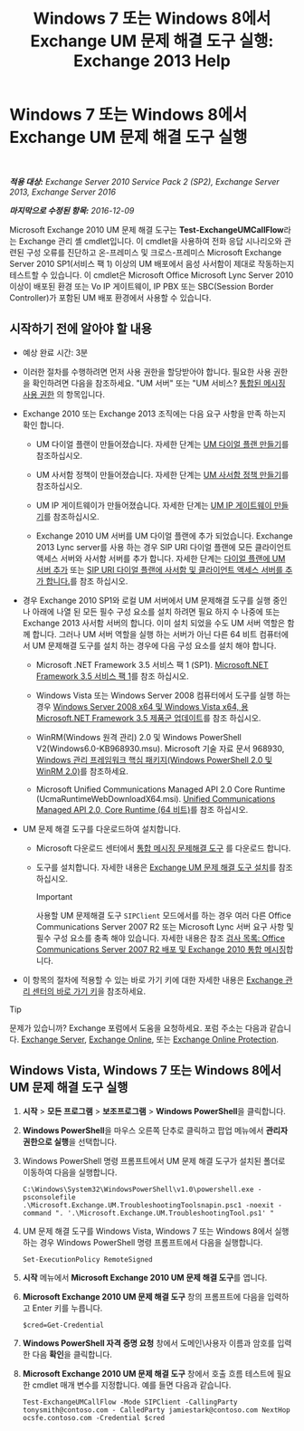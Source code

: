 ﻿---
title: 'Windows 7 또는 Windows 8에서 Exchange UM 문제 해결 도구 실행: Exchange 2013 Help'
TOCTitle: Windows 7 또는 Windows 8에서 Exchange UM 문제 해결 도구 실행
ms:assetid: 98d6869d-ee4a-4088-849d-ef75b0f5d932
ms:mtpsurl: https://technet.microsoft.com/ko-kr/library/Ff851872(v=EXCHG.150)
ms:contentKeyID: 56270331
ms.date: 05/22/2018
mtps_version: v=EXCHG.150
ms.translationtype: MT
---

# Windows 7 또는 Windows 8에서 Exchange UM 문제 해결 도구 실행

 

_**적용 대상:** Exchange Server 2010 Service Pack 2 (SP2), Exchange Server 2013, Exchange Server 2016_

_**마지막으로 수정된 항목:** 2016-12-09_

Microsoft Exchange 2010 UM 문제 해결 도구는 **Test-ExchangeUMCallFlow**라는 Exchange 관리 셸 cmdlet입니다. 이 cmdlet을 사용하여 전화 응답 시나리오와 관련된 구성 오류를 진단하고 온-프레미스 및 크로스-프레미스 Microsoft Exchange Server 2010 SP1(서비스 팩 1) 이상의 UM 배포에서 음성 사서함이 제대로 작동하는지 테스트할 수 있습니다. 이 cmdlet은 Microsoft Office Microsoft Lync Server 2010 이상이 배포된 환경 또는 Vo IP 게이트웨이, IP PBX 또는 SBC(Session Border Controller)가 포함된 UM 배포 환경에서 사용할 수 있습니다.

## 시작하기 전에 알아야 할 내용

  - 예상 완료 시간: 3분

  - 이러한 절차를 수행하려면 먼저 사용 권한을 할당받아야 합니다. 필요한 사용 권한을 확인하려면 다음을 참조하세요. "UM 서버" 또는 "UM 서비스? [통합된 메시징 사용 권한](unified-messaging-permissions-exchange-2013-help.md) 의 항목입니다.

  - Exchange 2010 또는 Exchange 2013 조직에는 다음 요구 사항을 만족 하는지 확인 합니다.
    
      - UM 다이얼 플랜이 만들어졌습니다. 자세한 단계는 [UM 다이얼 플랜 만들기](https://docs.microsoft.com/ko-kr/exchange/voice-mail-unified-messaging/connect-voice-mail-system/create-um-dial-plan)를 참조하십시오.
    
      - UM 사서함 정책이 만들어졌습니다. 자세한 단계는 [UM 사서함 정책 만들기](https://docs.microsoft.com/ko-kr/exchange/voice-mail-unified-messaging/set-up-voice-mail/create-um-mailbox-policy)를 참조하십시오.
    
      - UM IP 게이트웨이가 만들어졌습니다. 자세한 단계는 [UM IP 게이트웨이 만들기](https://docs.microsoft.com/ko-kr/exchange/voice-mail-unified-messaging/connect-voice-mail-system/create-um-ip-gateway)를 참조하십시오.
    
      - Exchange 2010 UM 서버를 UM 다이얼 플랜에 추가 되었습니다. Exchange 2013 Lync server를 사용 하는 경우 SIP URI 다이얼 플랜에 모든 클라이언트 액세스 서버와 사서함 서버를 추가 합니다. 자세한 단계는 [다이얼 플랜에 UM 서버 추가](https://go.microsoft.com/fwlink/p/?linkid=313051) 또는 [SIP URI 다이얼 플랜에 사서함 및 클라이언트 액세스 서버를 추가 합니다.](add-mailbox-and-client-access-servers-to-a-sip-uri-dial-plan-exchange-2013-help.md)를 참조 하십시오.

  - 경우 Exchange 2010 SP1와 로컬 UM 서버에서 UM 문제해결 도구를 실행 중인 나 아래에 나열 된 모든 필수 구성 요소를 설치 하려면 필요 하지 수 나중에 또는 Exchange 2013 사서함 서버의 합니다. 이미 설치 되었을 수도 UM 서버 역할은 함께 합니다. 그러나 UM 서버 역할을 실행 하는 서버가 아닌 다른 64 비트 컴퓨터에서 UM 문제해결 도구를 설치 하는 경우에 다음 구성 요소를 설치 해야 합니다.
    
      - Microsoft .NET Framework 3.5 서비스 팩 1 (SP1). [Microsoft.NET Framework 3.5 서비스 팩 1](https://go.microsoft.com/fwlink/p/?linkid=152380)를 참조 하십시오.
    
      - Windows Vista 또는 Windows Server 2008 컴퓨터에서 도구를 실행 하는 경우 [Windows Server 2008 x64 및 Windows Vista x64, 용 Microsoft.NET Framework 3.5 제품군 업데이트](https://go.microsoft.com/fwlink/p/?linkid=178998)를 참조 하십시오.
    
      - WinRM(Windows 원격 관리) 2.0 및 Windows PowerShell V2(Windows6.0-KB968930.msu). Microsoft 기술 자료 문서 968930, [Windows 관리 프레임워크 핵심 패키지(Windows PowerShell 2.0 및 WinRM 2.0)](http://go.microsoft.com/fwlink/?linkid=3052&kbid=968930)를 참조하세요.
    
      - Microsoft Unified Communications Managed API 2.0 Core Runtime (UcmaRuntimeWebDownloadX64.msi). [Unified Communications Managed API 2.0, Core Runtime (64 비트)](https://go.microsoft.com/fwlink/p/?linkid=198175)를 참조 하십시오.

  - UM 문제 해결 도구를 다운로드하여 설치합니다.
    
      - Microsoft 다운로드 센터에서 [통합 메시징 문제해결 도구](https://go.microsoft.com/fwlink/p/?linkid=182625) 를 다운로드 합니다.
    
      - 도구를 설치합니다. 자세한 내용은 [Exchange UM 문제 해결 도구 설치](install-the-exchange-um-troubleshooting-tool-exchange-2013-help.md)를 참조하십시오.
        

        > [!IMPORTANT]
        > 사용할 UM 문제해결 도구 <CODE>SIPClient</CODE> 모드에서를 하는 경우 여러 다른 Office Communications Server 2007 R2 또는 Microsoft Lync 서버 요구 사항 및 필수 구성 요소를 충족 해야 있습니다. 자세한 내용은 참조 <A href="https://go.microsoft.com/fwlink/p/?linkid=311961">검사 목록: Office Communications Server 2007 R2 배포 및 Exchange 2010 통합 메시징</A>합니다.



  - 이 항목의 절차에 적용할 수 있는 바로 가기 키에 대한 자세한 내용은 [Exchange 관리 센터의 바로 가기 키](keyboard-shortcuts-in-the-exchange-admin-center-exchange-online-protection-help.md)을 참조하세요.


> [!TIP]
> 문제가 있습니까? Exchange 포럼에서 도움을 요청하세요. 포럼 주소는 다음과 같습니다. <A href="https://go.microsoft.com/fwlink/p/?linkid=60612">Exchange Server</A>, <A href="https://go.microsoft.com/fwlink/p/?linkid=267542">Exchange Online</A>, 또는 <A href="https://go.microsoft.com/fwlink/p/?linkid=285351">Exchange Online Protection</A>.



## Windows Vista, Windows 7 또는 Windows 8에서 UM 문제 해결 도구 실행

1.  **시작** \> **모든 프로그램** \> **보조프로그램** \> **Windows PowerShell**을 클릭합니다.

2.  **Windows PowerShell**을 마우스 오른쪽 단추로 클릭하고 팝업 메뉴에서 **관리자 권한으로 실행**을 선택합니다.

3.  Windows PowerShell 명령 프롬프트에서 UM 문제 해결 도구가 설치된 폴더로 이동하여 다음을 실행합니다.
    
        C:\Windows\System32\WindowsPowerShell\v1.0\powershell.exe -psconsolefile .\Microsoft.Exchange.UM.TroubleshootingToolsnapin.psc1 -noexit -command ". '.\Microsoft.Exchange.UM.TroubleshootingTool.ps1' "

4.  UM 문제 해결 도구를 Windows Vista, Windows 7 또는 Windows 8에서 실행하는 경우 Windows PowerShell 명령 프롬프트에서 다음을 실행합니다.
    
        Set-ExecutionPolicy RemoteSigned

5.  **시작** 메뉴에서 **Microsoft Exchange 2010 UM 문제 해결 도구**를 엽니다.

6.  **Microsoft Exchange 2010 UM 문제 해결 도구** 창의 프롬프트에 다음을 입력하고 Enter 키를 누릅니다.
    
        $cred=Get-Credential

7.  **Windows PowerShell 자격 증명 요청** 창에서 도메인\\사용자 이름과 암호를 입력한 다음 **확인**을 클릭합니다.

8.  **Microsoft Exchange 2010 UM 문제 해결 도구** 창에서 호출 흐름 테스트에 필요한 cmdlet 매개 변수를 지정합니다. 예를 들면 다음과 같습니다.
    
        Test-ExchangeUMCallFlow -Mode SIPClient -CallingParty tonysmith@contoso.com - CalledParty jamiestark@contoso.com NextHop ocsfe.contoso.com -Credential $cred

